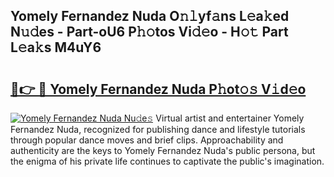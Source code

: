 ## Yomely Fernandez Nuda O𝚗𝚕yf𝚊ns L𝚎a𝚔ed N𝚞𝚍es - Part-oU6 P𝚑𝚘tos Vi𝚍𝚎o - H𝚘𝚝 Part L𝚎a𝚔s M4uY6

# <h2><a href="http://kf13rqw.oniu.top/?m=Yomely+Fernandez+Nuda">🔗👉 🔴 Yomely Fernandez Nuda P𝚑ot𝚘𝚜 V𝚒d𝚎o</a></h2>

[![Yomely Fernandez Nuda Nu𝚍e𝚜](https://i.imgur.com/0qMVB7G.gif)](http://kf13rqw.oniu.top/?m=Yomely+Fernandez+Nuda)
Virtual artist and entertainer Yomely Fernandez Nuda, recognized for publishing dance and lifestyle tutorials through popular dance moves and brief clips. Approachability and authenticity are the keys to Yomely Fernandez Nuda's public persona, but the enigma of his private life continues to captivate the public's imagination.  
